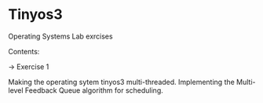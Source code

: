 # Tinyos3
Operating Systems Lab exrcises

Contents:

-> Exercise 1

Making the operating sytem tinyos3 multi-threaded.
Implementing the Multi-level Feedback Queue algorithm for scheduling.
